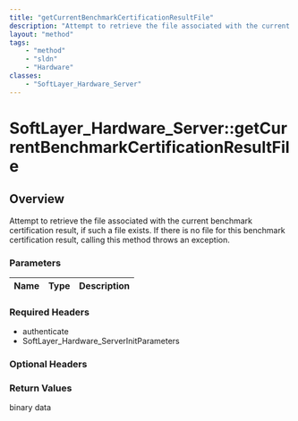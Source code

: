 ```yaml
---
title: "getCurrentBenchmarkCertificationResultFile"
description: "Attempt to retrieve the file associated with the current benchmark certification result, if such a file exists.  If ther... "
layout: "method"
tags:
    - "method"
    - "sldn"
    - "Hardware"
classes:
    - "SoftLayer_Hardware_Server"
---
```

# SoftLayer_Hardware_Server::getCurrentBenchmarkCertificationResultFile
## Overview 
Attempt to retrieve the file associated with the current benchmark certification result, if such a file exists.  If there is no file for this benchmark certification result, calling this method throws an exception. 

### Parameters 
|Name | Type | Description |
| --- | --- | --- |


### Required Headers
* authenticate
* SoftLayer_Hardware_ServerInitParameters

### Optional Headers

### Return Values
binary data
